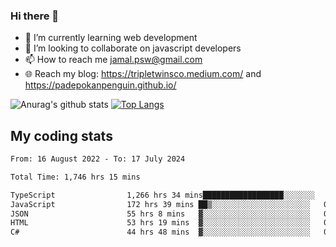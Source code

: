 ### Hi there 👋

<!--
**padepokanpenguin/padepokanpenguin** is a ✨ _special_ ✨ repository because its `README.md` (this file) appears on your GitHub profile.
-->

- 🌱 I’m currently learning  web development
- 👯 I’m looking to collaborate on javascript developers
- 📫 How to reach me jamal.psw@gmail.com
- 🌐 Reach my blog:
   https://tripletwinsco.medium.com/ and
   https://padepokanpenguin.github.io/

![Anurag's github stats](https://github-readme-stats.vercel.app/api?username=padepokanpenguin&count_private=true&disable_animations=false&show_icons=true&theme=default)
[![Top Langs](https://github-readme-stats.vercel.app/api/top-langs/?username=padepokanpenguin&theme=default&layout=compact)](https://github.com/padepokanpenguin)

## My coding stats

<!--START_SECTION:waka-->

```txt
From: 16 August 2022 - To: 17 July 2024

Total Time: 1,746 hrs 15 mins

TypeScript                1,266 hrs 34 mins██████████████████░░░░░░░   72.53 %
JavaScript                172 hrs 39 mins ██▒░░░░░░░░░░░░░░░░░░░░░░   09.89 %
JSON                      55 hrs 8 mins   ▓░░░░░░░░░░░░░░░░░░░░░░░░   03.16 %
HTML                      53 hrs 19 mins  ▓░░░░░░░░░░░░░░░░░░░░░░░░   03.05 %
C#                        44 hrs 48 mins  ▓░░░░░░░░░░░░░░░░░░░░░░░░   02.57 %
```

<!--END_SECTION:waka-->


